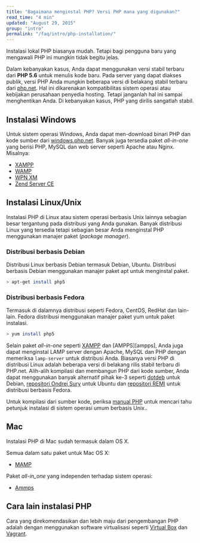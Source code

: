 ```yaml
---
title: "Bagaimana menginstal PHP? Versi PHP mana yang digunakan?"
read_time: "4 min"
updated: "August 29, 2015"
group: "intro"
permalink: "/faq/intro/php-installation/"
---
```


Instalasi lokal PHP biasanya mudah. Tetapi bagi pengguna baru yang mengawali PHP ini mungkin tidak begitu jelas.

Dalam kebanyakan kasus, Anda dapat menggunakan versi stabil terbaru dari **PHP 5.6** untuk menulis kode baru. Pada server yang dapat diakses publik, versi PHP Anda mungkin beberapa versi di belakang stabil terbaru dari [php.net][php.net]. Hal ini dikarenakan kompatibilitas sistem operasi atau kebijakan perusahaan penyedia hosting. Tetapi janganlah hal ini sampai menghentikan Anda. Di kebanyakan kasus, PHP yang dirilis sangatlah stabil.

## Instalasi Windows

Untuk sistem operasi Windows, Anda dapat men-download binari PHP dan kode sumber dari [windows.php.net][windows-php net]. Banyak juga tersedia paket _all-in-one_ yang berisi PHP, MySQL dan web server seperti Apache atau Nginx. Misalnya:

* [XAMPP][xampp]
* [WAMP][wamp]
* [WPN XM][wpn-xm]
* [Zend Server CE][zend-server]

## Instalasi Linux/Unix

Instalasi PHP di Linux atau sistem operasi berbasis Unix lainnya sebagian besar tergantung pada distribusi yang Anda gunakan. Banyak distribusi Linux yang tersedia tetapi sebagian besar Anda menginstal PHP menggunakan manajer paket (_package manager_).

### Distribusi berbasis Debian

Distribusi Linux berbasis Debian termasuk Debian, Ubuntu. Distribusi berbasis Debian menggunakan manajer paket apt untuk menginstal paket.

```bash
> apt-get install php5
```

### Distribusi berbasis Fedora

Termasuk di dalamnya distribusi seperti Fedora, CentOS, RedHat dan lain-lain. Fedora distribusi menggunakan manajer paket yum untuk paket instalasi.

```bash
> yum install php5
```

Selain paket _all-in-one_ seperti [XAMPP][xampp] dan [AMPPS][ampps], Anda juga dapat menginstal LAMP server dengan Apache, MySQL dan PHP dengan memeriksa `lamp-server` untuk distribusi Anda. Biasanya versi PHP di distribusi Linux adalah beberapa versi di belakang rilis stabil terbaru di PHP.net. Alih-alih kompilasi dan membangun PHP dari kode sumber, Anda dapat menggunakan banyak alternatif pihak ke-3 seperti [dotdeb][dotdeb] untuk Debian, [repositori Ondrej Sury][ondrej-sury-repository] untuk Ubuntu dan [repositori REMI][remi-repository] untuk distribusi berbasis Fedora.

Untuk kompilasi dari sumber kode, periksa [manual PHP][php-manual] untuk mencari tahu petunjuk instalasi di sistem operasi umum berbasis Unix..

## Mac

Instalasi PHP di Mac sudah termasuk dalam OS X.

Semua dalam satu paket untuk Mac OS X:

* [MAMP][MAMP]

Paket _all-in_one_ yang independen terhadap sistem operasi:

* [Ammps][ammps]

## Cara lain instalasi PHP

Cara yang direkomendasikan dan lebih maju dari pengembangan PHP adalah dengan menggunakan software virtualisasi seperti [Virtual Box][virtual-box] dan [Vagrant][vagrant].

[php.net]: http://php.net
[windows-php net]: http://windows.php.net
[xampp]: http://apachefriends.org
[wamp]: http://www.wampserver.com/en/
[wpn-xm]: http://wpn-xm.org/
[zend-server]: http://www.zend.com/en/products/server-ce/
[ammps]: http://www.ampps.com/
[dotdeb]: https://www.dotdeb.org/
[ondrej-sury-repository]: https://launchpad.net/~ondrej
[remi-repository]: http://blog.famillecollet.com/
[php-manual]: http://php.net/manual/en/install.unix.php
[mamp]: http://www.mamp.info/en/downloads/
[ammps]: http://www.ampps.com/
[virtual-box]: https://www.virtualbox.org
[vagrant]: http://vagrantup.com

